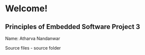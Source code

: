 # Welcome!
## Principles of Embedded Software Project 3
 Name: Atharva Nandanwar

 Source files - source folder

